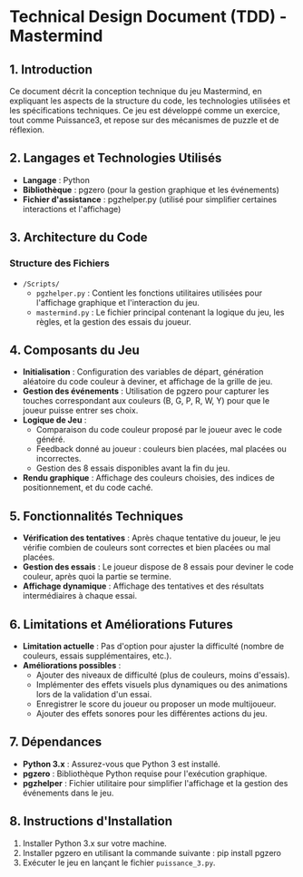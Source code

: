 # Technical Design Document (TDD) - Mastermind

## 1. Introduction

Ce document décrit la conception technique du jeu Mastermind, en expliquant les aspects de la structure du code, les technologies utilisées et les spécifications techniques. Ce jeu est développé comme un exercice, tout comme Puissance3, et repose sur des mécanismes de puzzle et de réflexion.

## 2. Langages et Technologies Utilisés

- **Langage** : Python
- **Bibliothèque** : pgzero (pour la gestion graphique et les événements)
- **Fichier d'assistance** : pgzhelper.py (utilisé pour simplifier certaines interactions et l'affichage)

## 3. Architecture du Code

### Structure des Fichiers

- `/Scripts/`
  - `pgzhelper.py` : Contient les fonctions utilitaires utilisées pour l'affichage graphique et l'interaction du jeu.
  - `mastermind.py` : Le fichier principal contenant la logique du jeu, les règles, et la gestion des essais du joueur.

## 4. Composants du Jeu

- **Initialisation** : Configuration des variables de départ, génération aléatoire du code couleur à deviner, et affichage de la grille de jeu.
- **Gestion des événements** : Utilisation de pgzero pour capturer les touches correspondant aux couleurs (B, G, P, R, W, Y) pour que le joueur puisse entrer ses choix.
- **Logique de Jeu** : 
	- Comparaison du code couleur proposé par le joueur avec le code généré.
	- Feedback donné au joueur : couleurs bien placées, mal placées ou incorrectes.
	- Gestion des 8 essais disponibles avant la fin du jeu.
- **Rendu graphique** : Affichage des couleurs choisies, des indices de positionnement, et du code caché.


## 5. Fonctionnalités Techniques

- **Vérification des tentatives** : Après chaque tentative du joueur, le jeu vérifie combien de couleurs sont correctes et bien placées ou mal placées.
- **Gestion des essais** : Le joueur dispose de 8 essais pour deviner le code couleur, après quoi la partie se termine.
- **Affichage dynamique** : Affichage des tentatives et des résultats intermédiaires à chaque essai.

## 6. Limitations et Améliorations Futures

- **Limitation actuelle** : Pas d'option pour ajuster la difficulté (nombre de couleurs, essais supplémentaires, etc.).
- **Améliorations possibles** :
	- Ajouter des niveaux de difficulté (plus de couleurs, moins d'essais).
	- Implémenter des effets visuels plus dynamiques ou des animations lors de la validation d'un essai.
	- Enregistrer le score du joueur ou proposer un mode multijoueur.
	- Ajouter des effets sonores pour les différentes actions du jeu.

## 7. Dépendances

- **Python 3.x** : Assurez-vous que Python 3 est installé.
- **pgzero** : Bibliothèque Python requise pour l'exécution graphique.
- **pgzhelper** : Fichier utilitaire pour simplifier l'affichage et la gestion des événements dans le jeu.

## 8. Instructions d'Installation

1. Installer Python 3.x sur votre machine.
2. Installer pgzero en utilisant la commande suivante : pip install pgzero
3. Exécuter le jeu en lançant le fichier `puissance_3.py`.
